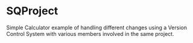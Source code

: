 # SQProject

Simple Calculator example of handling different changes using a Version Control System with various members involved in the same project.